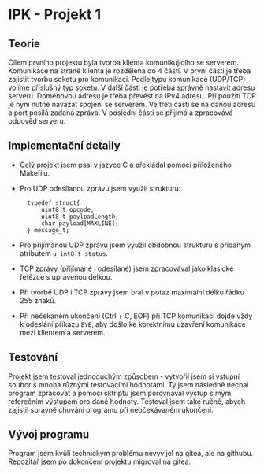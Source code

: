 # IPK - Projekt 1

## Teorie
Cílem prvního projektu byla tvorba klienta komunikujícího se serverem. Komunikace na straně klienta je rozdělena do 4 částí. V první části je třeba zajistit tvorbu soketu pro komunikaci. Podle typu komunikace (UDP/TCP) volíme příslušný typ soketu. V další části je potřeba správně nastavit adresu serveru. Doménovou adresu je třeba převést na IPv4 adresu. Při použítí TCP je nyní nutné navázat spojení se serverem. Ve třetí části se na danou adresu a port posílá zadaná zpráva. V poslední části se přijímá a zpracovává odpověd serveru.

## Implementační detaily
* Celý projekt jsem psal v jazyce C a překládal pomocí přiloženého Makefilu.
* Pro UDP odesílanou zprávu jsem využil strukturu:
  
        typedef struct{
            uint8_t opcode;
            uint8_t payloadLength;
            char payload[MAXLINE];
        } message_t;
* Pro přijímanou UDP zprávu jsem využil obdobnou strukturu s přidaným atributem `u_int8_t status`.
* TCP zprávy (přijímané i odesílané) jsem zpracovával jako klasické řetězce s upravenou délkou.
* Při tvorbě UDP i TCP zprávy jsem bral v potaz maximální délku řádku 255 znaků.
* Při nečekaném ukončení (Ctrl + C, EOF) při TCP komunikaci dojde vždy k odeslání příkazu `BYE`, aby došlo ke korektnímu uzavření komunikace mezi klientem a serverem.

## Testování
Projekt jsem testoval jednoduchým způsobem - vytvořil jsem si vstupní soubor s mnoha různými testovacími hodnotami. Ty jsem následně nechal program zpracovat a pomocí sktriptu jsem porovnával výstup s mým referečním výstupem pro dané hodnoty. Testoval jsem také ručně, abych zajistil správné chování programu při neočekávaném ukončení.

## Vývoj programu
Program jsem kvůli technickým problému nevyvíjel na gitea, ale na githubu. Repozitář jsem po dokončení projektu migroval na gitea.